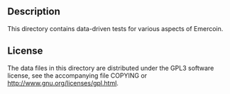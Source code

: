 Description
------------

This directory contains data-driven tests for various aspects of Emercoin.

License
--------

The data files in this directory are distributed under the GPL3 software
license, see the accompanying file COPYING or
http://www.gnu.org/licenses/gpl.html.

